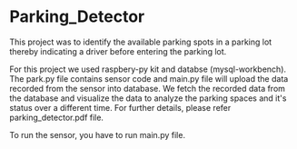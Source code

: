 # Parking_Detector

This project was to identify the available parking spots in a parking lot thereby indicating a driver
before entering the parking lot. 

For this project we used raspbery-py kit and databse (mysql-workbench). The park.py file contains sensor code and main.py file will upload the data recorded from the sensor into database. We fetch the recorded data from the database and visualize the data to analyze the parking spaces and it's status over a different time. For further details, please refer parking_detector.pdf file.

To run the sensor, you have to run main.py file. 

